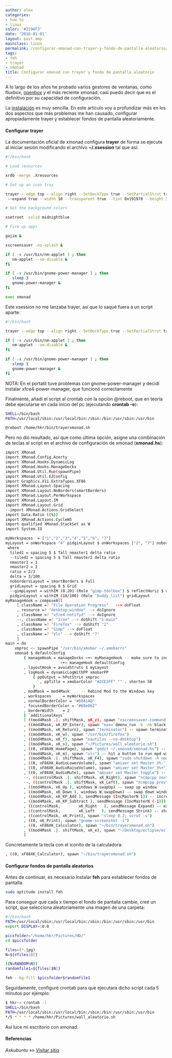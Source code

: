 ```yaml
---
author: alex
categories:
- how to
- linux
color: '#2196F3'
date: '2016-01-01'
layout: post.amp
mainclass: linux
permalink: /configurar-xmonad-con-trayer-y-fondo-de-pantalla-aleatorio/
tags:
- feh
- trayer
- xmonad
title: Configurar xmonad con trayer y fondo de pantalla aleatorio
---
```


A lo largo de los años he probado varios gestores de ventanas, como fluxbox, [openbox][1] y el más reciente xmonad, casi puedo decir que es el definitivo por su capacidad de configuración.

La <a href="http://www.haskell.org/haskellwiki/Xmonad/Config_archive/John_Goerzen%27s_Configuration" target="_blank">instalación</a> es muy sencilla. En este artículo voy a profundizar más en los dos aspectos que más problemas me han causado, configurar apropiadamente trayer y establecer fondos de pantalla aleatoriamente.


<!--more--><!--ad-->

#### Configurar trayer

La documentación oficial de xmonad configura **trayer** de forma se ejecute al iniciar sesión modificando el archivo **~/.xsession** tal que así:

```bash
#!/bin/bash

# Load resources

xrdb -merge .Xresources

# Set up an icon tray

trayer --edge top --align right --SetDockType true --SetPartialStrut true
 --expand true --width 10 --transparent true --tint 0x191970 --height 12 &

# Set the background color<

xsetroot -solid midnightblue

# Fire up apps

gajim &

xscreensaver -no-splash &

if [ -x /usr/bin/nm-applet ] ; then
   nm-applet --sm-disable &
fi

if [ -x /usr/bin/gnome-power-manager ] ; then
   sleep 3
   gnome-power-manager &
fi

exec xmonad

```

Este xsession no me lanzaba trayer, así que lo saqué fuera a un script aparte:

```bash
#!/bin/bash

trayer --edge top --align right --SetDockType true --SetPartialStrut true --expand true --width 15 --height 20 --transparent true --tint 0x000000 --monitor 1 &

if [ -x /usr/bin/nm-applet ] ; then
   nm-applet --sm-disable &
fi

if [ -x /usr/bin/gnome-power-manager ] ; then
   sleep 1
   gnome-power-manager &
fi

```

<p class="alert">
  NOTA: En el portatil tuve problemas con gnome-power-manager y decidí instalar xfce4-power-manager, que funcionó correctamente
</p>

Finalmente, añadí el script al crontab con la opción @reboot, que en teoría debe ejecutarse en cada inicio del pc (ejecutando **crontab -e**):

```bash
SHELL=/bin/bash
PATH=/usr/local/sbin:/usr/local/bin:/sbin:/bin:/usr/sbin:/usr/bin

@reboot /home/hkr/bin/trayerxmonad.sh

```

Pero no dió resultado, así que como última opción, asigne una combinación de teclas al script en el archivo de configuración de xmonad (**xmonad.hs**):

```bash
import XMonad
import XMonad.Config.Azerty
import XMonad.Hooks.DynamicLog
import XMonad.Hooks.ManageDocks
import XMonad.Util.Run(spawnPipe)
import XMonad.Util.EZConfig
import Graphics.X11.ExtraTypes.XF86
import XMonad.Layout.Spacing
import XMonad.Layout.NoBorders(smartBorders)
import XMonad.Layout.PerWorkspace
import XMonad.Layout.IM
import XMonad.Layout.Grid
--import XMonad.Actions.GridSelect
import Data.Ratio ((%))
import XMonad.Actions.CycleWS
import qualified XMonad.StackSet as W
import System.IO

myWorkspaces  = ["1","2","3","4","5","6", "7"]
myLayout = onWorkspace "4" pidginLayout $ onWorkspaces ["2", "7"] nobordersLayout $ tiled1 ||| Mirror tiled1 ||| nobordersLayout
 where
  tiled1 = spacing 5 $ Tall nmaster1 delta ratio
  --tiled2 = spacing 5 $ Tall nmaster2 delta ratio
  nmaster1 = 1
  nmaster2 = 2
  ratio = 2/3
  delta = 3/100
  nobordersLayout = smartBorders $ Full
  gridLayout = spacing 8 $ Grid
  --gimpLayout = withIM (0.20) (Role "gimp-toolbox") $ reflectHoriz $ withIM (0.20) (Role "gimp-dock") Full
  pidginLayout = withIM (18/100) (Role "buddy_list") gridLayout
myManageHook = composeAll
     [ className =? "File Operation Progress"   --> doFloat
     , resource =? "desktop_window" --> doIgnore
     , className =? "xfce4-notifyd" --> doIgnore
     --, className =? "Iron" --> doShift "1:main"
     , className =? "Firefox" --> doShift "2"
     , className =? "Gimp" --> doFloat
     , className =? "Vlc" --> doShift "7"
     ]
main = do
    xmproc <- spawnPipe "/usr/bin/xmobar ~/.xmobarrc"
    xmonad $ defaultConfig
        { manageHook = manageDocks <+> myManageHook -- make sure to include myManageHook definition from above
                        <+> manageHook defaultConfig
        , layoutHook = avoidStruts $ myLayout
        , logHook = dynamicLogWithPP xmobarPP
            { ppOutput = hPutStrLn xmproc
               , ppTitle = xmobarColor "#2CE3FF" "" . shorten 50
            }
        , modMask = mod4Mask     -- Rebind Mod to the Windows key
        , workspaces     = myWorkspaces
        , normalBorderColor = "#60A1AD"
        , focusedBorderColor = "#68e862"
        , borderWidth    = 2
        } `additionalKeys`
        [ ((mod4Mask .|. shiftMask, xK_z), spawn "xscreensaver-command -lock")
        , ((mod4Mask, xK_KP_Enter), spawn "exe=`dmenu_run -b -nb black -nf yellow -sf yellow` && eval "exec $exe"") -- spawn dmenu
        , ((mod4Mask, xK_Return), spawn "terminator") -- spawn terminator terminal
        , ((mod4Mask, xK_w), spawn "/usr/bin/firefox")
        , ((mod4Mask, xK_f), spawn "nautilus --no-desktop")
        , ((mod4Mask, xK_s), spawn "~/Pictures/wall_aleatorio.sh")
        , ((0, xF86XK_HomePage), spawn "gedit ~/.xmonad/xmonad.hs") -- hit a button to open the xmonad.hs file
        , ((mod4Mask, xK_m), spawn "vlc") -- hit a button to run mpd with ncmpcpp
        , ((mod4Mask .|. shiftMask, xK_F4), spawn "sudo shutdown -h now") -- to shutdown
        , ((0, xF86XK_AudioLowerVolume), spawn "amixer set Master 3%-") -- decrease volume
        , ((0, xF86XK_AudioRaiseVolume), spawn "amixer set Master 3%+") -- increase volume
        , ((0, xF86XK_AudioMute), spawn "amixer set Master toggle") -- mute volume
        --, ((controlMask .|. shiftMask, xK_Right), spawn "ncmpcpp next") -- play next song in mpd
        --, ((controlMask .|. shiftMask, xK_Left), spawn "ncmpcpp prev") -- play previous song
        , ((mod4Mask, xK_Up ), windows W.swapUp) -- swap up window
        , ((mod4Mask, xK_Down ), windows W.swapDown) -- swap down window
        , ((mod4Mask, xK_KP_Add ), sendMessage (IncMasterN 1)) -- increase the number of window on master pane
        , ((mod4Mask, xK_KP_Subtract ), sendMessage (IncMasterN (-1))) -- decrease the number of window
        , ((controlMask,        xK_Right   ), sendMessage Expand) -- expand master pane
        , ((controlMask,        xK_Left   ), sendMessage Shrink) -- shrink master pane
        , ((controlMask, xK_Print), spawn "sleep 0.2; scrot -s")
        , ((0, xK_Print), spawn "gnome-screenshot -i")
        , ((0, xF86XK_Calculator), spawn "~/bin/trayerxmonad.sh")
        , ((mod4Mask .|. shiftMask, xK_e), spawn "~/Desktop/eclipse/eclipse") -- eclipse
        ]

```

Concretamente la tecla con el iconito de la calculadora:

```bash
, ((0, xF86XK_Calculator), spawn "~/bin/trayerxmonad.sh")

```

#### Configurar fondos de pantalla aleatorios

Antes de continuar, es necesario instalar **feh** para establecer fondos de pantalla:

```bash
sudo aptitude install feh
```

Para conseguir que cada x tiempo el fondo de pantalla cambie, creé un script, que selecciona aleatoriamente una imagen de una carpeta:

```bash
#!/bin/bash
PATH=/usr/local/sbin:/usr/local/bin:/sbin:/bin:/usr/sbin:/usr/bin
export DISPLAY=:0.0

picsfolder="/home/hkr/Pictures/HD/"
cd $picsfolder

files=(*.jpg)
N=${#files[@]}

((N=RANDOM%N))
randomfile1=${files[$N]}

feh --bg-fill $picsfolder$randomfile1

```

Seguidamente, configuré crontab para que ejecutara dicho script cada 5 minutos por ejemplo:

```bash
$ hkr-> crontab -l
SHELL=/bin/bash
PATH=/usr/local/sbin:/usr/local/bin:/sbin:/bin:/usr/sbin:/usr/bin
*/5 * * * * /home/hkr/Pictures/wall_aleatorio.sh

```

Así luce mi escritorio con xmonad:

[<amp-img on="tap:lightbox1" role="button" tabindex="0" layout="responsive" src="/img/2013/01/Screenshot-from-2013-01-02-1852312-1024x409.png" alt="xmonad Desktop" width="1024px" height="409px" />][2]

#### Referencias

*Askubuntu* »» <a href="http://askubuntu.com/questions/117978/script-doesnt-run-via-crontab-but-works-fine-standalone" target="_blank">Visitar sitio</a>



 [1]: https://elbauldelprogramador.com/configurar-dos-pantallas-en-openbox/
 [2]: https://elbauldelprogramador.com/img/2013/01/Screenshot-from-2013-01-02-1852312.png